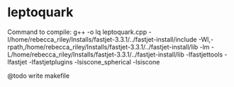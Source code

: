 # leptoquark

Command to compile: g++ -o lq leptoquark.cpp -I/home/rebecca_riley/Installs/fastjet-3.3.1/../fastjet-install/include -Wl,-rpath,/home/rebecca_riley/Installs/fastjet-3.3.1/../fastjet-install/lib -lm -L/home/rebecca_riley/Installs/fastjet-3.3.1/../fastjet-install/lib -lfastjettools -lfastjet -lfastjetplugins -lsiscone_spherical -lsiscone

@todo write makefile
